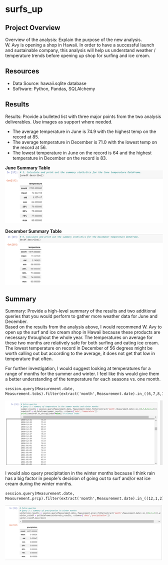 # surfs_up
## Project Overview

Overview of the analysis: Explain the purpose of the new analysis. <br>
W. Avy is opening a shop in Hawaii. In order to have a successful launch and sustainable company, this analysis will help us understand weather / temperature trends before opening up shop for surfing and ice cream. 

## Resources
- Data Source: hawaii.sqlite database
- Software: Python, Pandas, SQLAlchemy

## Results
Results: Provide a bulleted list with three major points from the two analysis deliverables. Use images as support where needed.
* The average temperature in June is 74.9 with the highest temp on the record at 85. 
* The average temperature in December is 71.0 with the lowest temp on the record at 56. 
* The lowest temperature in June on the record is 64 and the highest temperature in December on the record is 83. <br>


**June Summary Table**
![June Summary Table](https://github.com/jinnabelle/surfs_up/blob/main/juneDF.png)

**December Summary Table**
![December Summary Table](https://github.com/jinnabelle/surfs_up/blob/main/decemberDF.png)

## Summary
Summary: Provide a high-level summary of the results and two additional queries that you would perform to gather more weather data for June and December. <br>
Based on the results from the analysis above, I would recommend W. Avy to open up the surf and ice cream shop in Hawaii because these products are necessary throughout the whole year. The temperatures on average for these two months are relatively safe for both surfing and eating ice cream. The lowest temperature on record in December of 56 degrees might be worth calling out but according to the average, it does not get that low in temperature that often.

For further investigation, I would suggest looking at temperatures for a range of months for the summer and winter. I feel like this would give them a better understanding of the temperature for each seasons vs. one month. <br>

    session.query(Measurement.date, Measurement.tobs).filter(extract('month',Measurement.date).in_((6,7,8,12,1,2)))

![Summer and Winter Range](https://github.com/jinnabelle/surfs_up/blob/main/extra%20query1%20results.png)

I would also query precipitation in the winter months because I think rain has a big factor in people's decision of going out to surf and/or eat ice cream during the winter months. <br>

    session.query(Measurement.date, Measurement.prcp).filter(extract('month',Measurement.date).in_((12,1,2))).all()
    
![Rain in Winter Months](https://github.com/jinnabelle/surfs_up/blob/main/extra%20query2%20results.png) 
